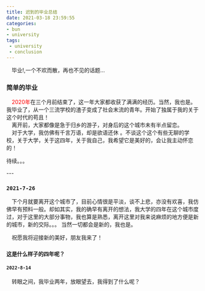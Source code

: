 ```yaml
---
title: 迟到的毕业总结
date: 2021-03-18 23:59:55
categories:
- bun
- university
tags:
 - university
 - conclusion
---
```


<p>
&ensp;&ensp;毕业!,一个不欢而散，再也不见的话题...
</p>

<!-- more -->

### 简单的毕业
<p>
&ensp;&ensp;<font color=red>2020年</font>在三个月前结束了，这一年大家都收获了满满的经历。当然，我也是。我毕业了，从一个三流学校的渣子变成了社会末流的青年。开始了独属于我的关于这个时代的苟且！</br>
&ensp;&ensp;离开前，大家都像是急于归乡的游子，对身后的这个城市未有半点留恋。</br>
&ensp;&ensp;对于大学，我仿佛有千言万语，却是欲语还休 。不谈这个这个有些无聊的学校，关于大学，关于这四年，关于我自己，我希望它是美好的，会让我主动怀恋的！

待续。。。
</p>
---



### `2021-7-26`

<p>
​&ensp;&ensp;下个月就要离开这个城市了，目前心情很是平淡，谈不上悲，亦没有欢喜，我仿佛早有预料一般。却如其实，我的确早有离开的想法，我大学的四年在这个城市度过，对于这里的大部分事物，我也算是熟悉，离开这里对我来说麻烦的地方便是新的城市，新的交际。。。
当然一切都会是新的，我也是。

&ensp;&ensp;祝愿我将迎接新的美好，朋友我来了！
</p>

### `这是什么样子的四年呢？`
#### `2022-8-14`
<p>
&ensp;&ensp;转眼之间，我毕业两年，放眼望去，我得到了什么呢？

</p>



